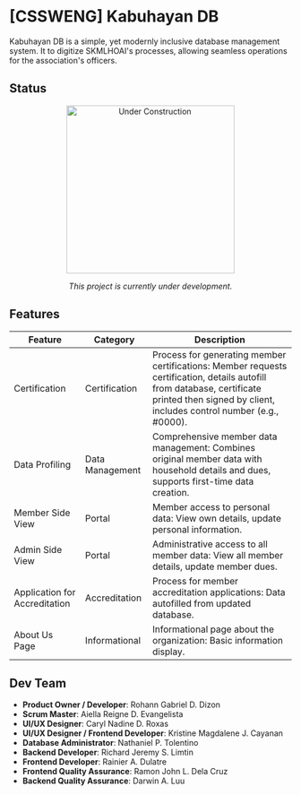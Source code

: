# [CSSWENG] Kabuhayan DB

Kabuhayan DB is a simple, yet modernly inclusive database management system. It to digitize SKMLHOAI's processes, allowing seamless operations for the association's officers.

## Status
<p align="center">
  <img src="https://media.tenor.com/42bcTn0iuVgAAAAi/under-construction-pikachu.gif" alt="Under Construction" width="300">
</p>
<p align="center" ><i>This project is currently under development.</i></p>



## Features

| Feature                   | Category        | Description                                                                 |
|---------------------------|-----------------|-----------------------------------------------------------------------------|
| Certification             | Certification   | Process for generating member certifications: Member requests certification, details autofill from database, certificate printed then signed by client, includes control number (e.g., #0000). |
| Data Profiling            | Data Management | Comprehensive member data management: Combines original member data with household details and dues, supports first-time data creation. |
| Member Side View          | Portal   | Member access to personal data: View own details, update personal information. |
| Admin Side View           | Portal    | Administrative access to all member data: View all member details, update member dues.         |
| Application for Accreditation | Accreditation | Process for member accreditation applications: Data autofilled from updated database. |
| About Us Page             | Informational   | Informational page about the organization: Basic information display.       |


## Dev Team
- **Product Owner / Developer**: Rohann Gabriel D. Dizon
- **Scrum Master**: Aiella Reigne D. Evangelista
- **UI/UX Designer**: Caryl Nadine D. Roxas
- **UI/UX Designer / Frontend Developer**: Kristine Magdalene J. Cayanan
- **Database Administrator**: Nathaniel P. Tolentino
- **Backend Developer**: Richard Jeremy S. Limtin
- **Frontend Developer**: Rainier A. Dulatre
- **Frontend Quality Assurance**: Ramon John L. Dela Cruz
- **Backend Quality Assurance**: Darwin A. Luu

